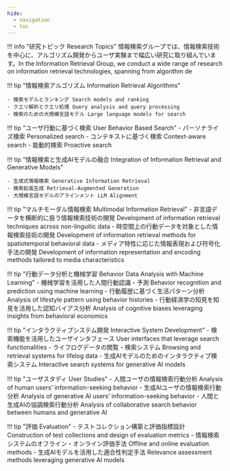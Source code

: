 ```yaml
---
hide:
  - navigation
  - toc
---
```


!!! info "研究トピック Research Topics"
    情報検索グループでは、情報検索技術を中心に、アルゴリズム開発からユーザ実験まで幅広い研究に取り組んでいます。In the Information Retrieval Group, we conduct a wide range of research on information retrieval technologies, spanning from algorithm de

!!! tip "情報検索アルゴリズム Information Retrieval Algorithms"

    - 検索モデルとランキング Search models and ranking
    - クエリ解析とクエリ処理 Query analysis and query processing
    - 検索のための大規模言語モデル Large language models for search

!!! tip "ユーザ行動に基づく検索 User Behavior Based Search"
    - パーソナライズ検索 Personalized search
    - コンテキストに基づく検索 Context-aware search
    - 能動的検索 Proactive search

!!! tip "情報検索と生成AIモデルの融合 Integration of Information Retrieval and Generative Models"
 
    - 生成式情報検索 Generative Information Retrieval
    - 検索拡張生成 Retrieval-Augmented Generation
    - 大規模言語モデルのアラインメント LLM Alignment

!!! tip "マルチモーダル情報検索 Multimodal Information Retrieval"
    - 非言語データを横断的に扱う情報検索技術の開発 Development of information retrieval techniques across non-linguitic data
    - 時空間上の行動データを対象とした情報検索技術の開発 Development of information retrieval methods for spatiotemporal behavioral data
    - メディア特性に応じた情報表現および符号化手法の開発 Development of information representation and encoding methods tailored to media characteristics

!!! tip "行動データ分析と機械学習 Behavior Data Analysis with Machine Learning"
    - 機械学習を活用した人間行動認識・予測 Behavior recognition and prediction using machine learning
    - 行動履歴に基づく生活パターン分析 Analysis of lifestyle pattern using behavior histories
    - 行動経済学の知見を知見を活用した認知バイアス分析 Analysis of cognitive biases leveraging insights from behavioral economics

!!! tip "インタラクティブシステム開発 Interactive System Development"
    - 検索機能を活用したユーザインタフェース User interfaces that leverage search functionalities
    - ライフログデータの閲覧・検索システム Browsing and retrieval systems for lifelog data
    - 生成AIモデルのためのインタラクティブ検索システム Interactive search systems for generative AI models

!!! tip "ユーザスタディ User Studies"
    - 人間ユーザの情報検索行動分析 Analysis of human users’ information-seeking behavior
    - 生成AIユーザの情報検索行動分析 Analysis of generative AI users’ information-seeking behavior
    - 人間と生成AIの協調検索行動分析 Analysis of collaborative search behavior between humans and generative AI

!!! tip "評価 Evaluation"
    - テストコレクション構築と評価指標設計 Construction of test collections and design of evaluation metrics
    - 情報検索システムのオフライン・オンライン評価手法 Offline and online evaluation methods
    - 生成AIモデルを活用した適合性判定手法 Relevance assessment methods leveraging generative AI models
